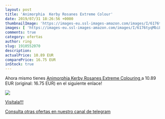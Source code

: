```yaml
---
layout: post
title: 'Animorphia  Kerby Rosanes Extreme Colour'
date: 2019/07/31 18:26:56 +0000
thumbnailImage: 'https://images-eu.ssl-images-amazon.com/images/I/6176tyqMbiL._SL200_.jpg'
images: [ 'https://images-eu.ssl-images-amazon.com/images/I/6176tyqMbiL._SL200_.jpg' ]
comments: true
category: ofertas
author: ring
slug: 1910552070
description:
actualPrice: 10.89 EUR
comparePrice: 16.75 EUR
inStock: true
---
```


Ahora mismo tienes [Animorphia  Kerby Rosanes Extreme Colouring ](https://www.amazon.com/dp/1910552070/?tag=redken08-20) a 10.89 EUR (original: 16.75 EUR) en el siguiente enlace!

[![](https://images-eu.ssl-images-amazon.com/images/I/6176tyqMbiL._SL200_.jpg)](https://www.amazon.com/dp/1910552070/?tag=redken08-20)

[Visítala!!!](https://www.amazon.com/dp/1910552070/?tag=redken08-20)

[Consulta otras ofertas en nuestro canal de telegram](https://t.me/s/ofertas25)
